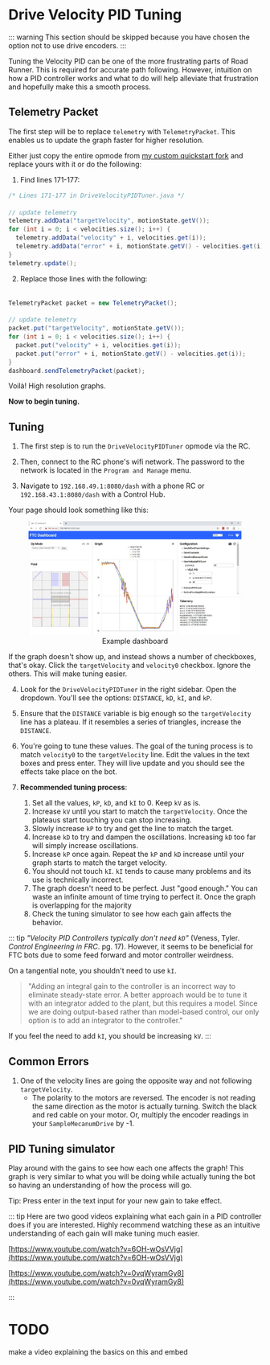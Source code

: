 # Drive Velocity PID Tuning

<HideAyudeWrapper :skipIfDriveEncoders="true">
::: warning
This section should be skipped because you have chosen the option not to use drive encoders.
:::
</HideAyudeWrapper>

Tuning the Velocity PID can be one of the more frustrating parts of Road Runner. This is required for accurate path following. However, intuition on how a PID controller works and what to do will help alleviate that frustration and hopefully make this a smooth process.

## Telemetry Packet

The first step will be to replace `telemetry` with `TelemetryPacket`. This enables us to update the graph faster for higher resolution.

Either just copy the entire opmode from [my custom quickstart fork](https://github.com/NoahBres/road-runner-quickstart/blob/master/TeamCode/src/main/java/org/firstinspires/ftc/teamcode/drive/opmode/DriveVelocityPIDTuner.java) and replace yours with it or do the following:

1. Find lines 171-177:

```java
/* Lines 171-177 in DriveVelocityPIDTuner.java */

// update telemetry
telemetry.addData("targetVelocity", motionState.getV());
for (int i = 0; i < velocities.size(); i++) {
  telemetry.addData("velocity" + i, velocities.get(i));
  telemetry.addData("error" + i, motionState.getV() - velocities.get(i));
}
telemetry.update();
```

2. Replace those lines with the following:

```java

TelemetryPacket packet = new TelemetryPacket();

// update telemetry
packet.put("targetVelocity", motionState.getV());
for (int i = 0; i < velocities.size(); i++) {
  packet.put("velocity" + i, velocities.get(i));
  packet.put("error" + i, motionState.getV() - velocities.get(i));
}
dashboard.sendTelemetryPacket(packet);
```

Voilà! High resolution graphs.

**Now to begin tuning.**

## Tuning

1. The first step is to run the `DriveVelocityPIDTuner` opmode via the RC.

2. Then, connect to the RC phone's wifi network. The password to the network is located in the `Program and Manage` menu.

3. Navigate to `192.168.49.1:8080/dash` with a phone RC or `192.168.43.1:8080/dash` with a Control Hub.

Your page should look something like this:

<figure align="center">
    <div class="relative">
      <img src="./assets/drive-velocity-pid-tuning/example-dashboard-half.jpg">
      <div class="absolute top-0 left-0 w-full h-full pointer-events-none" style="box-shadow: inset 0 2px 6px 2px rgba(0, 0, 0, 0.06)"></div>
    </div>
    <figcaption style="marginTop: 1em;">Example dashboard</figcaption>
</figure>

If the graph doesn't show up, and instead shows a number of checkboxes, that's okay. Click the `targetVelocity` and `velocity0` checkbox. Ignore the others. This will make tuning easier.

4. Look for the `DriveVelocityPIDTuner` in the right sidebar. Open the dropdown. You'll see the options: `DISTANCE`, `kD`, `kI`, and `kP`.

5. Ensure that the `DISTANCE` variable is big enough so the `targetVelocity` line has a plateau. If it resembles a series of triangles, increase the `DISTANCE`.

6. You're going to tune these values. The goal of the tuning process is to match `velocity0` to the `targetVelocity` line. Edit the values in the text boxes and press enter. They will live update and you should see the effects take place on the bot.

7. **Recommended tuning process**:
   1. Set all the values, `kP`, `kD`, and `kI` to 0. Keep `kV` as is.
   2. Increase `kV` until you start to match the `targetVelocity`. Once the plateaus start touching you can stop increasing.
   3. Slowly increase `kP` to try and get the line to match the target.
   4. Increase `kD` to try and dampen the oscillations. Increasing `kD` too far will simply increase oscillations.
   5. Increase `kP` once again. Repeat the `kP` and `kD` increase until your graph starts to match the target velocity.
   6. You should not touch `kI`. `kI` tends to cause many problems and its use is technically incorrect.
   7. The graph doesn't need to be perfect. Just "good enough." You can waste an infinite amount of time trying to perfect it. Once the graph is overlapping for the majority
   8. Check the tuning simulator to see how each gain affects the behavior.

::: tip
_"Velocity PID Controllers typically don't need `kD`"_ (Veness, Tyler. _Control Engineering in FRC_. pg. 17). However, it seems to be beneficial for FTC bots due to some feed forward and motor controller weirdness.

On a tangential note, you shouldn't need to use `kI`.

> "Adding an integral gain to the controller is an incorrect way to eliminate steady-state error. A better approach would be to tune it with an integrator added to the plant, but this requires a model. Since we are doing output-based rather than model-based control, our only option is to add an integrator to the controller."

If you feel the need to add `kI`, you should be increasing `kV`.
:::

## Common Errors

1. One of the velocity lines are going the opposite way and not following `targetVelocity`.
   - The polarity to the motors are reversed. The encoder is not reading the same direction as the motor is actually turning. Switch the black and red cable on your motor. Or, multiply the encoder readings in your `SampleMecanumDrive` by -1.

## PID Tuning simulator

<VeloPIDTuning-TuningSimulator class="m-4" graphHeight="30rem" />

Play around with the gains to see how each one affects the graph! This graph is very similar to what you will be doing while actually tuning the bot so having an understanding of how the process will go.

Tip: Press enter in the text input for your new gain to take effect.

::: tip
Here are two good videos explaining what each gain in a PID controller does if you are interested. Highly recommend watching these as an intuitive understanding of each gain will make tuning much easier.

[https://www.youtube.com/watch?v=6OH-wOsVVjg](https://www.youtube.com/watch?v=6OH-wOsVVjg)

[https://www.youtube.com/watch?v=0vqWyramGy8](https://www.youtube.com/watch?v=0vqWyramGy8)

:::

# TODO

make a video explaining the basics on this and embed
